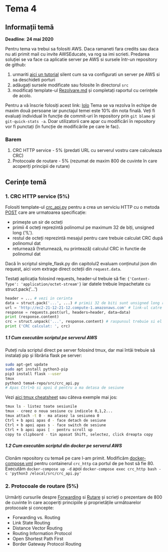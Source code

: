 # Tema 4

## Informații temă
**Deadline**: **24 mai 2020** 

Pentru tema va trebui sa folositi AWS. Daca ramaneti fara credits sau daca nu ati primit mail cu invite AWSEducate, va rog sa imi scrieti.
Predarea soluției se va face ca aplicatie server pe AWS si sursele într-un repository de github: 

1) urmariti [aici un tutorial](https://m.youtube.com/watch?v=MpBKali87YI) silent cum sa va configurati un server pe AWS si sa deschideti porturi
2) adăugați sursele modificate sau folosite în directorul `src`
2) modificați template-ul [Rezolvare.md](https://github.com/senisioi/tema4/blob/master/Rezolvare.md) și completați raportul cu cerințele de acolo.

Pentru a vă înscrie folosiți acest link: [lolo](https://lolo)
Tema se va rezolva în echipe de maxim două persoane iar punctajul temei este 10% din nota finală.
Veți fi evaluați individual în funcție de commit-uri în repository prin `git blame` și `git-quick-stats -a`. Doar utilizatorii care apar cu modificări în repository vor fi punctați (în funcție de modificările pe care le fac).

### Barem

1. CRC HTTP service - 5% (predati URL cu serverul vostru care calculeaza CRC)
2. Protocoale de routare - 5% (rezumat de maxim 800 de cuvinte în care acoperiți principii de rutare)

## Cerințe temă 

### 1. CRC HTTP service (5%)
Folositi template-ul [crc_api.py](https://github.com/senisioi/tema4/blob/master/src/crc_api.py) pentru a crea un serviciu HTTP cu o metoda [POST](https://www.w3schools.com/tags/ref_httpmethods.asp) care are urmatoarea specificație:

- primește un sir de octeți
- primii 4 octeți reprezintă polinomul pe maximum 32 de biți, unsigned long ('!L').
- restul de octeți reprezintă mesajul pentru care trebuie calculat CRC după polinomul dat
- returnează (!returnează, nu printează) calculul CRC in functie de polinomul dat

Dacă în scriptul simple_flask.py din capitolul2 evaluam conținutul json din request, aici vom extrage direct octeții din `request.data`.

Testați aplicația folosind requests, header-ul trebuie să fie: `{'Content-Type': 'application/octet-stream'}` iar datele trebuie împachetate cu struct.pack('...')
```python
header = ... # vezi in cerinta
data = struct.pack('...', ...) # primii 32 de biti sunt unsigned long restul sunt octetii care reprezinta mesajul
url = 'http://ec2-21-12-21-12.compute-1.amazonaws.com' # link-ul catre serverul AWS
response = requests.post(url, headers=header, data=data)
print (response.content)
crc = struct.unpack('...', response.content) # raspunsul trebuie si el despachetat in funcie de cum a fost calculat
print ('CRC calculat: ', crc)
```

##### 1.1 Cum executăm scriptul pe serverul AWS
Puteți rula scriptul direct pe server folosind tmux, dar mai întâi trebuie să instalați pip și librăria flask pe server:
```bash
sudo apt-get update
sudo apt install python3-pip
pip3 install flask --user
tmux 
python3 tema4-repo/src/crc_api.py
# Apas Ctrl+b si apoi d pentru a ma detasa de sesiune
```
Vezi [aici tmux cheatsheet](https://tmuxcheatsheet.com/) sau câteva exemple mai jos: 
```bash
tmux ls - listez toate sesiunile
tmux - creez o noua sesiune cu indicele 0,1,2...
tmux attach -t 0 - ma atasez la sesiunea 0
Ctrl + b apoi apas d - face detach de sesiune
Ctrl + b apoi apas s - face switch de sesiune
Ctrl + b apoi apas [ - pentru scroll up
copy to clipboard - tin apasat Shift, selectez, click dreapta copy
```

##### 1.2 Cum executăm scriptul din docker pe serverul AWS
Clonăm repository cu tema4 pe care l-am primit. Modificăm [docker-compose.yml](https://github.com/senisioi/tema4/blob/master/docker-compose.yml) pentru containerul `crc_http` ca portul de pe host să fie 80.
Executăm `docker-compose up -d` apoi `docker-compose exec crc_http bash -c 'python3 /elocal/src/crc_api.py'`



### 2. Protocoale de routare (5%)
Urmăriți cursurile despre [Forwarding](https://github.com/senisioi/computer-networks/tree/2020/curs#forwarding) si [Rutare](https://github.com/senisioi/computer-networks/tree/2020/curs#routing) și scrieți o prezentare de 800 de cuvinte în care acoperiți principiile și proprietățile următoarelor protocoale și concepte:

- Forwarding vs. Routing
- Link State Routing
- Distance Vector Routing
- Routing Information Protocol
- Open Shortest Path First
- Border Gateway Protocol Routing
